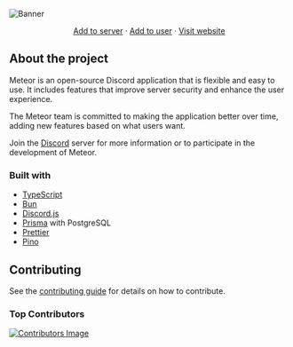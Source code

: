 ![Banner](assets/github-banner.png)

<p align="center">
    <a href="https://discord.com/oauth2/authorize?client_id=1290627459548581888&permissions=8&integration_type=0&scope=bot">Add to server</a>
    ·
    <a href="https://discord.com/oauth2/authorize?client_id=1290627459548581888&permissions=8&integration_type=1&scope=bot">Add to user</a>
    ·
    <a href="https://meteors.cc/?utm_source=github&utm_medium=readme&utm_campaign=">Visit website</a>
</p>

## About the project

Meteor is an open-source Discord application that is flexible and easy to use. It includes features that improve server security and enhance the user experience.

The Meteor team is committed to making the application better over time, adding new features based on what users want.

Join the [Discord](https://discord.meteors.cc) server for more information or to participate in the development of Meteor.

### Built with

- [TypeScript](https://github.com/microsoft/TypeScript)
- [Bun](https://github.com/oven-sh/bun)
- [Discord.js](https://github.com/discordjs/discord.js)
- [Prisma](https://github.com/prisma/prisma) with PostgreSQL
- [Prettier](https://github.com/prettier/prettier)
- [Pino](https://github.com/pinojs/pino)

## Contributing

See the [contributing guide](CONTRIBUTING.md) for details on how to contribute.

### Top Contributors

<a href="https://github.com/meteor-discord/application/graphs/contributors">
  <img src="https://contrib.rocks/image?repo=meteor-discord/application" alt="Contributors Image">
</a>
